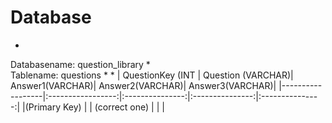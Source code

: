 # Database
*
Databasename: question_library
*				
Tablename: questions
*
*
| QuestionKey (INT | Question (VARCHAR)| Answer1(VARCHAR)| Answer2(VARCHAR)| Answer3(VARCHAR)|
|------------------|:-----------------:|:---------------:|:---------------:|:---------------:|
|(Primary Key)     |                   | (correct one)   |                 |                 |